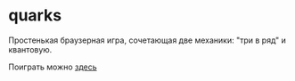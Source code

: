 # quarks

Простенькая браузерная игра, сочетающая две механики: "три в ряд" и квантовую.

Поиграть можно [здесь](https://ava12.github.io/quarks/)
